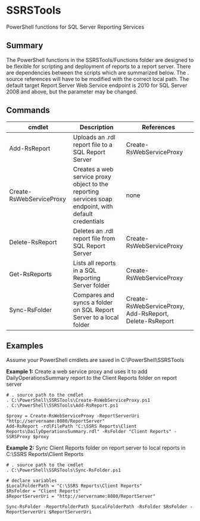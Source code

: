 # SSRSTools
PowerShell functions for SQL Server Reporting Services

## Summary
The PowerShell functions in the SSRSTools/Functions folder are designed to be flexible for scripting and deployment of reports to a report server. There are dependencies between the scripts which are summarized below. The . source references will have to be modified with the correct local path. The default target Report Server Web Service endpoint is 2010 for SQL Server 2008 and above, but the parameter may be changed.

## Commands

| cmdlet        | Description   | References    |
| ------------- | ------------- | ------------- |
| Add-RsReport  | Uploads an .rdl report file to a SQL Report Server | Create-RsWebServiceProxy |
| Create-RsWebServiceProxy | Creates a web service proxy object to the reporting services soap endpoint, with default credentials | none |
| Delete-RsReport | Deletes an .rdl report file from SQL Report Server | Create-RsWebServiceProxy |
| Get-RsReports | Lists all reports in a SQL Reporting Server folder | Create-RsWebServiceProxy |
| Sync-RsFolder | Compares and syncs a folder on SQL Report Server to a local folder | Create-RsWebServiceProxy, Add-RsReport, Delete-RsReport |

## Examples
Assume your PowerShell cmdlets are saved in C:\PowerShell\SSRSTools

**Example 1:** Create a web service proxy and uses it to add DailyOperationsSummary report to the Client Reports folder on report server
```
# . source path to the cmdlet
. C:\PowerShell\SSRSTools\Create-RsWebServiceProxy.ps1
. C:\PowerShell\SSRSTools\Add-RsReport.ps1

$proxy = Create-RsWebServiceProxy -ReportServerUri "http://servername:8080/ReportServer"
Add-RsReport -rdlFilePath "C:\SSRS Reports\Client Reports\DailyOperationsSummary.rdl" -RsFolder "Client Reports" -SSRSProxy $proxy

```

**Example 2:** Sync Client Reports folder on report server to local reports in C:\SSRS Reports\Client Reports
```
# . source path to the cmdlet
. C:\PowerShell\SSRSTools\Sync-RsFolder.ps1

# declare variables
$LocalFolderPath = "C:\SSRS Reports\Client Reports"
$RsFolder = "Client Reports"
$ReportServerUri = "http://servername:8080/ReportServer"

Sync-RsFolder -ReportFolderPath $LocalFolderPath -RsFolder $RsFolder -ReportServerUri $ReportServerUri
```

